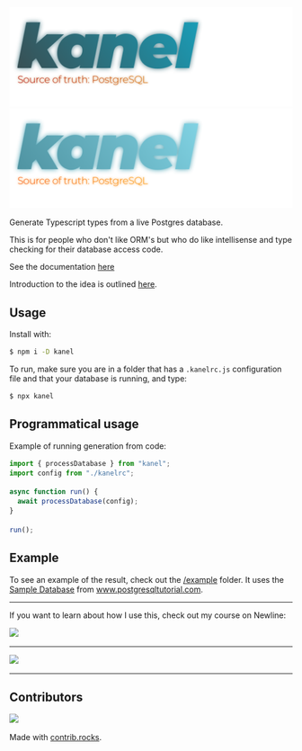 ![Kanel Logo](./logo-bright.png#gh-light-mode-only)
![Kanel Logo](./logo-dark.png#gh-dark-mode-only)

Generate Typescript types from a live Postgres database.

This is for people who don't like ORM's but who do like intellisense and type checking for their database access code.

See the documentation [here](https://kristiandupont.github.io/kanel)

Introduction to the idea is outlined [here](https://medium.com/@kristiandupont/generating-typescript-types-from-postgres-48661868ef84).

## Usage

Install with:

```bash
$ npm i -D kanel
```

To run, make sure you are in a folder that has a `.kanelrc.js` configuration file and that your database is running, and type:

```bash
$ npx kanel
```

## Programmatical usage

Example of running generation from code:

```typescript
import { processDatabase } from "kanel";
import config from "./kanelrc";

async function run() {
  await processDatabase(config);
}

run();
```

## Example

To see an example of the result, check out the [/example](example) folder. It uses the [Sample Database](https://www.postgresqltutorial.com/postgresql-sample-database/) from www.postgresqltutorial.com.

---

If you want to learn about how I use this, check out my course on Newline:

<a href="https://www.newline.co/courses/fullstack-typescript-with-tailwindcss-and-trpc-using-modern-features-of-postgresql" title="Fullstack Typescript with TailwindCSS and tRPC Using Modern Features of PostgreSQL">
   <img src="https://miro.medium.com/v2/resize:fit:1400/format:webp/0*BczW_oS58IoZ2ejf" />
</a>

---

<img src="https://images.unsplash.com/photo-1530991472021-ce0e43475f6e?ixlib=rb-1.2.1&ixid=eyJhcHBfaWQiOjEyMDd9&auto=format&fit=crop&w=1350&q=80" />

---

## Contributors

<a href="https://github.com/kristiandupont/kanel/graphs/contributors">
  <img src="https://contrib.rocks/image?repo=kristiandupont/kanel" />
</a>

Made with [contrib.rocks](https://contrib.rocks).

